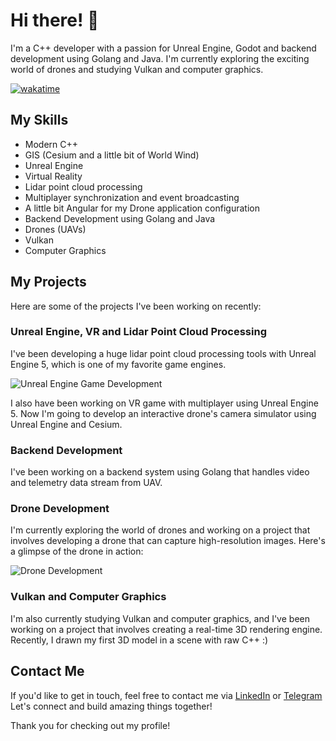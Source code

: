 # Hi there! 👋

I'm a C++ developer with a passion for Unreal Engine, Godot and backend development using Golang and Java. I'm currently exploring the exciting world of drones and studying Vulkan and computer graphics.

[![wakatime](https://wakatime.com/badge/user/d417f393-3d2e-484a-98ef-6a349591ee8e.svg)](https://wakatime.com/@d417f393-3d2e-484a-98ef-6a349591ee8e)
## My Skills

- Modern C++
- GIS (Cesium and a little bit of World Wind)
- Unreal Engine
- Virtual Reality
- Lidar point cloud processing
- Multiplayer synchronization and event broadcasting
- A little bit Angular for my Drone application configuration
- Backend Development using Golang and Java
- Drones (UAVs)
- Vulkan
- Computer Graphics

## My Projects

Here are some of the projects I've been working on recently:

### Unreal Engine, VR and Lidar Point Cloud Processing

I've been developing a huge lidar point cloud processing tools with Unreal Engine 5, which is one of my favorite game engines.

![Unreal Engine Game Development](https://media.giphy.com/media/BFYjEE9oeZBwfZNqpy/giphy.gif)

I also have been working on VR game with multiplayer using Unreal Engine 5. Now I'm going to develop an interactive drone's camera simulator using Unreal Engine and Cesium.

### Backend Development

I've been working on a backend system using Golang that handles video and telemetry data stream from UAV. 

### Drone Development

I'm currently exploring the world of drones and working on a project that involves developing a drone that can capture high-resolution images. Here's a glimpse of the drone in action:

![Drone Development](Resources/uav.gif)

### Vulkan and Computer Graphics

I'm also currently studying Vulkan and computer graphics, and I've been working on a project that involves creating a real-time 3D rendering engine. Recently, I drawn my first 3D model in a scene with raw C++ :)

## Contact Me

If you'd like to get in touch, feel free to contact me via [LinkedIn](https://www.linkedin.com/in/kirill-trofimov-6a0a4224b/) or [Telegram](https://t.me/trofkm) Let's connect and build amazing things together!

Thank you for checking out my profile!
